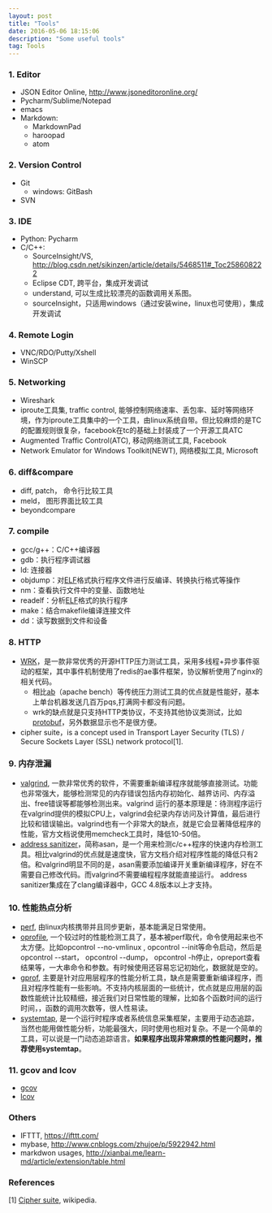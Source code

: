 ```yaml
---
layout: post
title: "Tools"
date: 2016-05-06 18:15:06 
description: "Some useful tools"
tag: Tools
---
```


### 1. Editor
- JSON Editor Online, http://www.jsoneditoronline.org/
- Pycharm/Sublime/Notepad
- emacs
- Markdown: 
	- MarkdownPad
	- haroopad
	- atom


### 2. Version Control
- Git
    - windows: GitBash
- SVN

### 3. IDE 
- Python: Pycharm
- C/C++: 
    - SourceInsight/VS, http://blog.csdn.net/sikinzen/article/details/5468511#_Toc258608222
    - Eclipse CDT, 跨平台，集成开发调试
    - understand, 可以生成比较漂亮的函数调用关系图。
    - sourceInsight，只适用windows（通过安装wine，linux也可使用），集成开发调试

### 4. Remote Login
- VNC/RDO/Putty/Xshell
- WinSCP

### 5. Networking
- Wireshark
- iproute工具集, traffic control, 能够控制网络速率、丢包率、延时等网络环境，作为iproute工具集中的一个工具，由linux系统自带。但比较麻烦的是TC的配置规则很复杂，facebook在tc的基础上封装成了一个开源工具ATC
- Augmented Traffic Control(ATC), 移动网络测试工具, Facebook
- Network Emulator for Windows Toolkit(NEWT), 网络模拟工具, Microsoft

### 6. diff&compare
- diff, patch， 命令行比较工具
- meld， 图形界面比较工具
- beyondcompare

### 7. compile
- gcc/g++：C/C++编译器
- gdb：执行程序调试器
- ld: 连接器
- objdump：对[ELF](/2016/05/Executable-and-Linking-Format-File/)格式执行程序文件进行反编译、转换执行格式等操作
- nm：查看执行文件中的变量、函数地址
- readelf：分析[ELF](/2016/05/Executable-and-Linking-Format-File/)格式的执行程序
- make：结合makefile编译连接文件
- dd：读写数据到文件和设备

### 8. HTTP
- [WRK](https://github.com/wg/wrk)，是一款非常优秀的开源HTTP压力测试工具，采用多线程+异步事件驱动的框架，其中事件机制使用了redis的ae事件框架，协议解析使用了nginx的相关代码。
	- 相比[ab](https://httpd.apache.org/docs/2.4/programs/ab.html)（apache bench）等传统压力测试工具的优点就是性能好，基本上单台机器发送几百万pqs,打满网卡都没有问题。 
	- wrk的缺点就是只支持HTTP类协议，不支持其他协议类测试，比如[protobuf](https://developers.google.com/protocol-buffers/)，另外数据显示也不是很方便。
- cipher suite，is a concept used in Transport Layer Security (TLS) / Secure Sockets Layer (SSL) network protocol[1].


### 9. 内存泄漏
- [valgrind](http://valgrind.org/), 一款非常优秀的软件，不需要重新编译程序就能够直接测试。功能也非常强大，能够检测常见的内存错误包括内存初始化、越界访问、内存溢出、free错误等都能够检测出来。valgrind 运行的基本原理是：待测程序运行在valgrind提供的模拟CPU上，valgrind会纪录内存访问及计算值，最后进行比较和错误输出。valgrind也有一个非常大的缺点，就是它会显著降低程序的性能，官方文档说使用memcheck工具时，降低10-50倍。
- [address sanitizer]()，简称asan，是一个用来检测c/c++程序的快速内存检测工具。相比valgrind的优点就是速度快，官方文档介绍对程序性能的降低只有2倍。和valgrind明显不同的是，asan需要添加编译开关重新编译程序，好在不需要自己修改代码。而valgrind不需要编程程序就能直接运行。 address sanitizer集成在了clang编译器中，GCC 4.8版本以上才支持。

### 10. 性能热点分析
- [perf](https://perf.wiki.kernel.org/index.php/Main_Page), 由linux内核携带并且同步更新，基本能满足日常使用。
- [oprofile](http://oprofile.sourceforge.net/news/), 一个较过时的性能检测工具了，基本被perf取代，命令使用起来也不太方便。比如opcontrol --no-vmlinux , opcontrol --init等命令启动，然后是opcontrol --start， opcontrol --dump， opcontrol -h停止，opreport查看结果等，一大串命令和参数。有时候使用还容易忘记初始化，数据就是空的。 
- [gprof](https://sourceware.org/binutils/docs/gprof/), 主要是针对应用层程序的性能分析工具，缺点是需要重新编译程序，而且对程序性能有一些影响。不支持内核层面的一些统计，优点就是应用层的函数性能统计比较精细，接近我们对日常性能的理解，比如各个函数时间的运行时间，，函数的调用次数等，很人性易读。
- [systemtap](https://sourceware.org/systemtap/), 是一个运行时程序或者系统信息采集框架，主要用于动态追踪，当然也能用做性能分析，功能最强大，同时使用也相对复杂。不是一个简单的工具，可以说是一门动态追踪语言。**如果程序出现非常麻烦的性能问题时，推荐使用systemtap**。

### 11. gcov and lcov
- [gcov](https://gcc.gnu.org/onlinedocs/gcc-3.0/gcc_8.html)
- [lcov](http://ltp.sourceforge.net/coverage/lcov.php)

### Others
- IFTTT, https://ifttt.com/
- mybase, http://www.cnblogs.com/zhujoe/p/5922942.html
- markdwon usages, http://xianbai.me/learn-md/article/extension/table.html



### References

[1] [Cipher suite](https://en.wikipedia.org/wiki/Cipher_suite), wikipedia.

